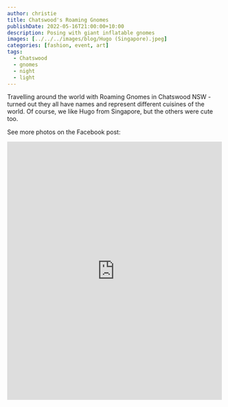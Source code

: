 ```yaml
---
author: christie
title: Chatswood's Roaming Gnomes
publishDate: 2022-05-16T21:00:00+10:00
description: Posing with giant inflatable gnomes
images: [../../../images/blog/Hugo (Singapore).jpeg]
categories: [fashion, event, art]
tags:
  - Chatswood
  - gnomes
  - night
  - light
---
```


Travelling around the world with Roaming Gnomes in Chatswood NSW - turned out they all have names and represent different cuisines of the world. Of course, we like Hugo from Singapore, but the others were cute too.

See more photos on the Facebook post:

<iframe src="https://www.facebook.com/plugins/post.php?href=https%3A%2F%2Fwww.facebook.com%2Fchris1.tham%2Fposts%2Fpfbid0WAovG14kDxqMdqwx3dSjACAUEeZgiRwcLgKGDQEFqR51uiad1GHnw9YT6nUV4oTpl&show_text=true&width=500" width="500" height="601" style="border:none;overflow:hidden" scrolling="no" frameborder="0" allowfullscreen="true" allow="autoplay; clipboard-write; encrypted-media; picture-in-picture; web-share"></iframe>
